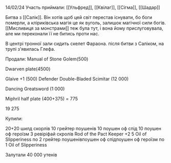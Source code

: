 14/02/24
Участь приймали: [[Ульфред]], [[Квілаг]], [[Сігма]], [[Шадар]]

Битва з [[Салік]]. Він хотів щоб цей світ перестав існувати, бо боги померли, а кліриківська магія це як вуголь, залишок магічної сили богів. 
[[Мисливиця за монстрами]] теж була тут, і вона йому прислуговувала, але ми переконали її не битись проти нас.

В центрі тронної зали сидить скелет Фараона. після битви з Саліком, на трупі з'явилась Глефа. 


Продали:
Manual of Stone Golem(500)

Dwarven plate(4500)

Glaive +1 (500)
Defender Double-Bladed Scimitar (12 000)

Dancing Greatsword (1 000)

Miphril half plate (400+375) = 775

19 275

Купили:

20+20 шилд скорлів
10 грейтер поушенів
10 поушен оф спід
10 поушен оф героїзм
3 ревіріфай скролів
Rod of the Pact Keeper +2
5 Oil of Slipperiness
по 2 грейтер поушенівпоушен оф спідпоушен оф героїзм
по 1 Oil of Slipperiness

Залутали 40 000 утенів
